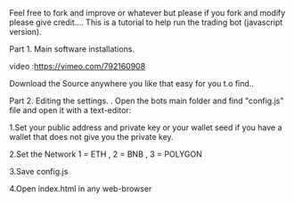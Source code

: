 Feel free to fork and improve or whatever but please if you fork and modify please give credit....
This is a tutorial to help run the trading bot (javascript version).

Part 1. Main software installations.

video :https://vimeo.com/792160908

Download the Source anywhere you like that easy for you t.o find..

Part 2. Editing the settings.
.
Open the bots main folder and find "config.js" file and open it with a text-editor:

1.Set your public address and private key or your wallet seed if you have a wallet that does not give you the private key.

2.Set the Network  1 = ETH , 2 = BNB , 3 = POLYGON

3.Save config.js

4.Open index.html in any web-browser
